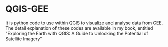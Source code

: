 # QGIS-GEE
It is python code to use within QGIS to visualize and analyse data from GEE.
The detail explanation of these codes are available in my book, entitled "Exploring the Earth with QGIS: A Guide to Unlocking the Potential of Satellite Imagery"
